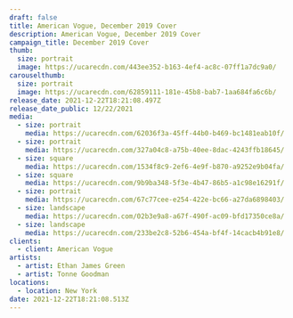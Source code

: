 ```yaml
---
draft: false
title: American Vogue, December 2019 Cover
description: American Vogue, December 2019 Cover
campaign_title: December 2019 Cover
thumb:
  size: portrait
  image: https://ucarecdn.com/443ee352-b163-4ef4-ac8c-07ff1a7dc9a0/
carouselthumb:
  size: portrait
  image: https://ucarecdn.com/62859111-181e-45b8-bab7-1aa684fa6c6b/
release_date: 2021-12-22T18:21:08.497Z
release_date_public: 12/22/2021
media:
  - size: portrait
    media: https://ucarecdn.com/62036f3a-45ff-44b0-b469-bc1481eab10f/
  - size: portrait
    media: https://ucarecdn.com/327a04c8-a75b-40ee-8dac-4243ffb18645/
  - size: square
    media: https://ucarecdn.com/1534f8c9-2ef6-4e9f-b870-a9252e9b04fa/
  - size: square
    media: https://ucarecdn.com/9b9ba348-5f3e-4b47-86b5-a1c98e16291f/
  - size: portrait
    media: https://ucarecdn.com/67c77cee-e254-422e-bc66-a27da6898403/
  - size: landscape
    media: https://ucarecdn.com/02b3e9a8-a67f-490f-ac09-bfd17350ce8a/
  - size: landscape
    media: https://ucarecdn.com/233be2c8-52b6-454a-bf4f-14cacb4b91e8/
clients:
  - client: American Vogue
artists:
  - artist: Ethan James Green
  - artist: Tonne Goodman
locations:
  - location: New York
date: 2021-12-22T18:21:08.513Z
---
```

